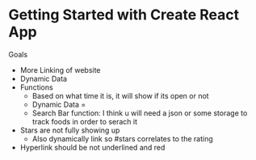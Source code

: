 # Getting Started with Create React App
Goals
* More Linking of website
* Dynamic Data
* Functions 
    * Based on what time it is, it will show if its open or not
    * Dynamic Data =
    * Search Bar function: I think u will need a json or some storage to track foods in order to serach it
* Stars are not fully showing up
    * Also dynamically link so #stars correlates to the rating
* Hyperlink should be not underlined and red 
